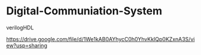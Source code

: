 # Digital-Communiation-System
verilogHDL

https://drive.google.com/file/d/1We1kAB0AYhycC0h0YhvKkIQp0KZxnA3S/view?usp=sharing
